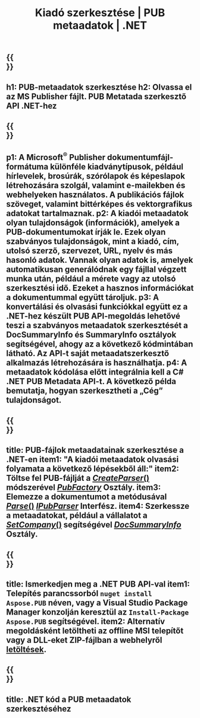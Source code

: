 ﻿---
translation: true
template: /_templates/metadata-net.md
title: Kiadó szerkesztése | PUB metaadatok | .NET
description: Olvassa el a megjelenítői metaadatokat a PUB C# API-megoldással. A natív .NET API hozzáférést biztosít a SummaryInfo és DocSummaryInfo tulajdonságokhoz.
url: /net/metadata/pub/
metakeywords: publikációs metaadatok szerkesztése net, közzétételi fájl metaadatai C#, kiadói metaadatszerkesztő .net, publikációs fájl metaadatainak olvasása C#, publikációs metaadatok olvasása .net
family: pub
platformtag: net
feature: metadata
aliases: /net/metadata/
---

{{<section banner>}}
---
h1: PUB-metaadatok szerkesztése
h2: Olvassa el az MS Publisher fájlt. PUB Metatada szerkesztő API .NET-hez
---

{{<section overview>}}
---
p1: A Microsoft<sup>®</sup> Publisher dokumentumfájl-formátuma különféle kiadványtípusok, például hírlevelek, brosúrák, szórólapok és képeslapok létrehozására szolgál, valamint e-mailekben és webhelyeken használatos. A publikációs fájlok szöveget, valamint bittérképes és vektorgrafikus adatokat tartalmaznak.
p2: A kiadói metaadatok olyan tulajdonságok (információk), amelyek a PUB-dokumentumokat írják le. Ezek olyan szabványos tulajdonságok, mint a kiadó, cím, utolsó szerző, szervezet, URL, nyelv és más hasonló adatok. Vannak olyan adatok is, amelyek automatikusan generálódnak egy fájllal végzett munka után, például a mérete vagy az utolsó szerkesztési idő. Ezeket a hasznos információkat a dokumentummal együtt tároljuk.
p3: A konvertálási és olvasási funkciókkal együtt ez a .NET-hez készült PUB API-megoldás lehetővé teszi a szabványos metaadatok szerkesztését a DocSummaryInfo és SummaryInfo osztályok segítségével, ahogy az a következő kódmintában látható. Az API-t saját metaadatszerkesztő alkalmazás létrehozására is használhatja.
p4: A metaadatok kódolása előtt integrálnia kell a C# .NET PUB Metadata API-t. A következő példa bemutatja, hogyan szerkesztheti a „Cég” tulajdonságot.
---

{{<section feature1>}}
---
title: PUB-fájlok metaadatainak szerkesztése a .NET-en
item1: "A kiadói metaadatok olvasási folyamata a következő lépésekből áll:"
item2: Töltse fel PUB-fájlját a [*CreateParser*()](https://reference.aspose.com/pub/net/aspose.pub/pubfactory//methods/createparser/index) módszerével [*PubFactory*](https://reference.aspose.com/pub/net/aspose.pub/pubfactory/) Osztály.
item3: Elemezze a dokumentumot a  metódusával [*Parse*()](https://reference.aspose.com/pub/net/aspose.pub/ipubparser//methods/parse) [*IPubParser*](https://reference.aspose.com/pub/net/aspose.pub/ipubparser/) Interfész.
item4: Szerkessze a metaadatokat, például a vállalatot a [*SetCompany*()](https://reference.aspose.com/pub/net/aspose.pub/docsummaryinfo/methods/setcompany) segítségével [*DocSummaryInfo*](https://reference.aspose.com/pub/net/aspose.pub/docsummaryinfo) Osztály.
---

{{<section feature2>}}
---
title: Ismerkedjen meg a .NET PUB API-val
item1: Telepítés parancssorból ```nuget install Aspose.PUB``` néven, vagy a Visual Studio Package Manager konzolján keresztül az ```Install-Package Aspose.PUB``` segítségével.
item2: Alternatív megoldásként letöltheti az offline MSI telepítőt vagy a DLL-eket ZIP-fájlban a webhelyről [letöltések](https://releases.aspose.com/pub/net/).
---

{{<section codeexample>}}
---
title: .NET kód a PUB metaadatok szerkesztéséhez
---